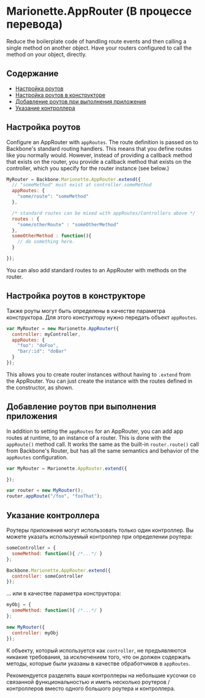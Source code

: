 # Marionette.AppRouter (В процессе перевода)

Reduce the boilerplate code of handling route events and then calling a single method on another object.
Have your routers configured to call the method on your object, directly.

## Содержание

* [Настройка роутов](#configure-routes)
* [Настройка роутов в конструкторе](#configure-routes-in-constructor)
* [Добавление роутов при выполнения приложения](#add-routes-at-runtime)
* [Указание контроллера](#specify-a-controller)

## Настройка роутов

Configure an AppRouter with `appRoutes`. The route definition is passed on to Backbone's standard routing handlers. This means that you define routes like you normally would.  However, instead of providing a callback method that exists on the router, you provide a callback method that exists on the controller, which you specify for the router instance (see below.)

```js
MyRouter = Backbone.Marionette.AppRouter.extend({
  // "someMethod" must exist at controller.someMethod
  appRoutes: {
    "some/route": "someMethod"
  },

  /* standard routes can be mixed with appRoutes/Controllers above */
  routes : {
	"some/otherRoute" : "someOtherMethod"
  },
  someOtherMethod : function(){
	// do something here.
  }

});
```

You can also add standard routes to an AppRouter with methods on the router.

## Настройка роутов в конструкторе

Также роуты могут быть определены в качестве параметра конструктора. 
Для этого констуктору нужно передать объект `appRoutes`.

```js
var MyRouter = new Marionette.AppRouter({
  controller: myController,
  appRoutes: {
    "foo": "doFoo",
    "bar/:id": "doBar"
  }
});
```

This allows you to create router instances without having to `.extend`
from the AppRouter. You can just create the instance with the routes defined
in the constructor, as shown.

## Добавление роутов при выполнения приложения

In addition to setting the `appRoutes` for an AppRouter, you can add app routes
at runtime, to an instance of a router. This is done with the `appRoute()`
method call. It works the same as the built-in `router.route()` call from
Backbone's Router, but has all the same semantics and behavior of the `appRoutes`
configuration.

```js
var MyRouter = Marionette.AppRouter.extend({

});

var router = new MyRouter();
router.appRoute("/foo", "fooThat");
```

## Указание контроллера

Роутеры приложения могут использовать только один контроллер. Вы можете указать 
используемый контроллер при определении роутера: 

```js
someController = {
  someMethod: function(){ /*...*/ }
};

Backbone.Marionette.AppRouter.extend({
  controller: someController
});
```

... или в качестве параметра конструктора:

```js
myObj = {
  someMethod: function(){ /*...*/ }
};

new MyRouter({
  controller: myObj
});
```

К объекту, который используется как `controller`, не предъявляются никакие требования, за исключением того, что он должен содержать методы, которые были указаны в качестве обработчиков в `appRoutes`.

Рекомендуется разделять ваши контроллеры на небольшие кусочки со связанной функциональностью и иметь несколько роутеров / контроллеров вместо одного большого роутера и контроллера.
